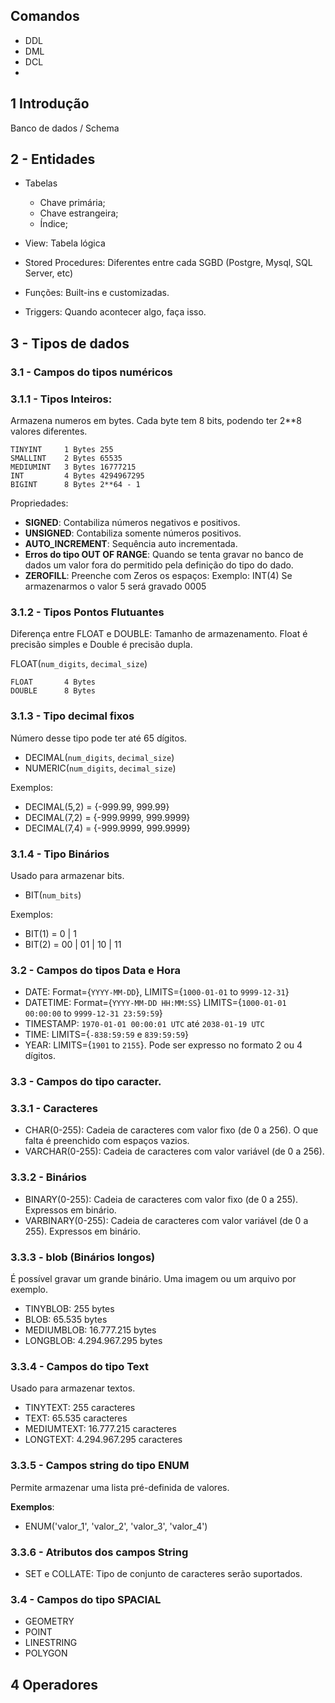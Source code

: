 


## Comandos


- DDL
- DML
- DCL
- 



## 1 Introdução 
Banco de dados / Schema

## 2 - Entidades

- Tabelas
    - Chave primária;
    - Chave estrangeira;
    - Índice;

- View: Tabela lógica
- Stored Procedures: Diferentes entre cada SGBD (Postgre, Mysql, SQL Server, etc)
- Funções: Built-ins e customizadas.
- Triggers: Quando acontecer algo, faça isso.

## 3 - Tipos de dados


### 3.1 - Campos do tipos numéricos


### 3.1.1 - Tipos Inteiros:

Armazena numeros em bytes. Cada byte tem 8 bits, podendo ter 2**8 valores diferentes.

    TINYINT     1 Bytes 255
    SMALLINT    2 Bytes 65535
    MEDIUMINT   3 Bytes 16777215
    INT         4 Bytes 4294967295
    BIGINT      8 Bytes 2**64 - 1

Propriedades:

- **SIGNED**: Contabiliza números negativos e positivos.
- **UNSIGNED**: Contabiliza somente números positivos.
- **AUTO_INCREMENT**: Sequência auto incrementada.
- **Erros do tipo OUT OF RANGE**: Quando se tenta gravar no banco de dados um valor fora do permitido pela definição do tipo do dado.
- **ZEROFILL**: Preenche com Zeros os espaços:
    Exemplo: INT(4) Se armazenarmos o valor 5 será gravado 0005


### 3.1.2 - Tipos Pontos Flutuantes

Diferença entre FLOAT e DOUBLE: Tamanho de armazenamento. Float é precisão simples e Double é precisão dupla.

FLOAT(`num_digits`, `decimal_size`)

    FLOAT       4 Bytes
    DOUBLE      8 Bytes

### 3.1.3 - Tipo decimal fixos

Número desse tipo pode ter até 65 dígitos.

- DECIMAL(`num_digits`, `decimal_size`)
- NUMERIC(`num_digits`, `decimal_size`)

Exemplos:

- DECIMAL(5,2) = {-999.99, 999.99}
- DECIMAL(7,2) = {-999.9999, 999.9999}
- DECIMAL(7,4) = {-999.9999, 999.9999}

### 3.1.4 - Tipo Binários

Usado para armazenar bits.

- BIT(`num_bits`)

Exemplos:

- BIT(1) = 0 | 1
- BIT(2) = 00 | 01 | 10 | 11


### 3.2 - Campos do tipos Data e Hora

- DATE: Format={`YYYY-MM-DD`}, LIMITS={`1000-01-01` to `9999-12-31`}
- DATETIME: Format={`YYYY-MM-DD HH:MM:SS`}  LIMITS={`1000-01-01 00:00:00` to `9999-12-31 23:59:59`}
- TIMESTAMP: `1970-01-01 00:00:01 UTC` até `2038-01-19 UTC`
- TIME: LIMITS={`-838:59:59` e `839:59:59`}
- YEAR: LIMITS={`1901` to `2155`}. Pode ser expresso no formato 2 ou 4 dígitos.

### 3.3 - Campos do tipo caracter.

### 3.3.1 - Caracteres

- CHAR(0-255): Cadeia de caracteres com valor fixo (de 0 a 256). O que falta é preenchido com espaços vazios.
- VARCHAR(0-255): Cadeia de caracteres com valor variável (de 0 a 256).

### 3.3.2 - Binários

- BINARY(0-255): Cadeia de caracteres com valor fixo (de 0 a 255). Expressos em binário.
- VARBINARY(0-255): Cadeia de caracteres com valor variável (de 0 a 255). Expressos em binário.

### 3.3.3 - blob (Binários longos)

É possível gravar um grande binário. Uma imagem ou um arquivo por exemplo.

- TINYBLOB: 255 bytes
- BLOB: 65.535 bytes
- MEDIUMBLOB: 16.777.215 bytes
- LONGBLOB: 4.294.967.295 bytes


### 3.3.4 - Campos do tipo Text

Usado para armazenar textos.

- TINYTEXT: 255 caracteres
- TEXT: 65.535 caracteres
- MEDIUMTEXT: 16.777.215 caracteres
- LONGTEXT: 4.294.967.295 caracteres


### 3.3.5 - Campos string do tipo ENUM

Permite armazenar uma lista pré-definida de valores.

**Exemplos**:

- ENUM('valor_1', 'valor_2', 'valor_3', 'valor_4')


### 3.3.6 - Atributos dos campos String

- SET e COLLATE:  Tipo de conjunto de caracteres serão suportados.

### 3.4 - Campos do tipo SPACIAL

- GEOMETRY
- POINT
- LINESTRING
- POLYGON

## 4 Operadores